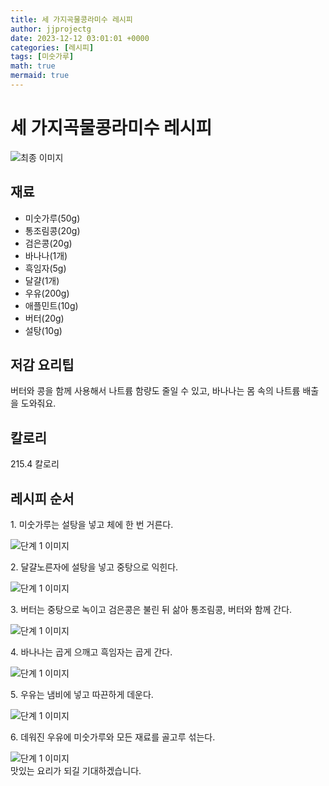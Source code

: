 ```yaml
---
title: 세 가지곡물콩라미수 레시피
author: jjprojectg
date: 2023-12-12 03:01:01 +0000
categories: [레시피]
tags: [미숫가루]
math: true
mermaid: true
---
```

<meta name="og:type" content="website"/>
<meta charset="UTF-8"/>
<div class="header">
  <h1>세 가지곡물콩라미수 레시피</h1>
</div>

<div class="container my-4">
  <div class="row">
    <div class="col-12 col-md-6">
      <div class="recipe-image">
        <img src="http://www.foodsafetykorea.go.kr/uploadimg/cook/10_00609_2.png" class="step-image" alt="최종 이미지"/>
      </div>
    </div>
    <div class="col-12 col-md-6">
      <div class="ingredients">
        <h2>재료</h2>
        <ul class="card">
          <li> 미숫가루(50g) </li>
          <li>  통조림콩(20g) </li>
          <li>  검은콩(20g) </li>
          <li>  바나나(1개) </li>
          <li> 흑임자(5g) </li>
          <li>  달걀(1개) </li>
          <li>  우유(200g) </li>
          <li>  애플민트(10g) </li>
          <li> 버터(20g) </li>
          <li>  설탕(10g) </li>
</ul>
      </div>
    </div>
    <div class="col-12 col-md-6">
      <div class="ingredients">
        <h2>저감 요리팁</h2>
        <div class="card"> 
          <p>
            버터와 콩을 함께 사용해서 나트륨 함량도 줄일 수 있고, 바나나는 몸 속의 나트륨 배출을 도와줘요.
          </p>
        </div>
      </div>
      <div class="ingredients">
        <h2>칼로리</h2>
        <div class="card"> 
          <p>
            215.4 칼로리
          </p>
        </div>
      </div>
    </div>
  </div>

  <h2 class="my-4">레시피 순서</h2>
  <div class="card recipe-card">
    <div class="card-body recipe-step">
      <p class="card-text step-description">1. 미숫가루는 설탕을 넣고 체에 한 번
거른다.</p>
      <img src="http://www.foodsafetykorea.go.kr/uploadimg/cook/20_00609_1.png" alt="단계 1 이미지" class="step-image"/>
    </div>
  </div>
  <div class="card recipe-card">
    <div class="card-body recipe-step">
      <p class="card-text step-description">2. 달걀노른자에 설탕을 넣고 중탕으로
익힌다.</p>
      <img src="http://www.foodsafetykorea.go.kr/uploadimg/cook/20_00609_2.png" alt="단계 1 이미지" class="step-image"/>
    </div>
  </div>
  <div class="card recipe-card">
    <div class="card-body recipe-step">
      <p class="card-text step-description">3. 버터는 중탕으로 녹이고 검은콩은 불린
뒤 삶아 통조림콩, 버터와 함께 간다.</p>
      <img src="http://www.foodsafetykorea.go.kr/uploadimg/cook/20_00609_3.png" alt="단계 1 이미지" class="step-image"/>
    </div>
  </div>
  <div class="card recipe-card">
    <div class="card-body recipe-step">
      <p class="card-text step-description">4. 바나나는 곱게 으깨고 흑임자는 곱게
간다.</p>
      <img src="http://www.foodsafetykorea.go.kr/uploadimg/cook/20_00609_4.png" alt="단계 1 이미지" class="step-image"/>
    </div>
  </div>
  <div class="card recipe-card">
    <div class="card-body recipe-step">
      <p class="card-text step-description">5. 우유는 냄비에 넣고 따끈하게 데운다.</p>
      <img src="http://www.foodsafetykorea.go.kr/uploadimg/cook/20_00609_5.png" alt="단계 1 이미지" class="step-image"/>
    </div>
  </div>
  <div class="card recipe-card">
    <div class="card-body recipe-step">
      <p class="card-text step-description">6. 데워진 우유에 미숫가루와 모든 재료를
골고루 섞는다.</p>
      <img src="http://www.foodsafetykorea.go.kr/uploadimg/cook/20_00609_6.png" alt="단계 1 이미지" class="step-image"/>
    </div>
  </div>

</div>
맛있는 요리가 되길 기대하겠습니다.

